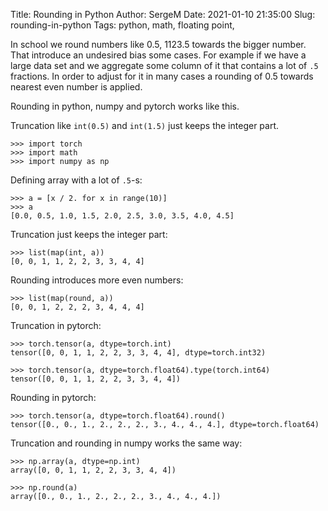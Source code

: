 Title: Rounding in Python
Author: SergeM
Date: 2021-01-10 21:35:00
Slug: rounding-in-python 
Tags: python, math, floating point, 


In school we round numbers like 0.5, 1123.5 towards the bigger number.
That introduce an undesired bias some cases. For example if we have a large data set and
we aggregate some column of it that contains a lot of `.5` fractions. 
In order to adjust for it in many cases a rounding of 0.5 towards nearest even number is applied.

Rounding in python, numpy and pytorch works like this.

Truncation like `int(0.5)` and `int(1.5)` just keeps the integer part.

    >>> import torch
    >>> import math
    >>> import numpy as np

Defining array with a lot of `.5`-s:    

    >>> a = [x / 2. for x in range(10)]
    >>> a
    [0.0, 0.5, 1.0, 1.5, 2.0, 2.5, 3.0, 3.5, 4.0, 4.5]


Truncation just keeps the integer part:

    >>> list(map(int, a))
    [0, 0, 1, 1, 2, 2, 3, 3, 4, 4]

Rounding introduces more even numbers:    

    >>> list(map(round, a))
    [0, 0, 1, 2, 2, 2, 3, 4, 4, 4]


Truncation in pytorch:

    >>> torch.tensor(a, dtype=torch.int)
    tensor([0, 0, 1, 1, 2, 2, 3, 3, 4, 4], dtype=torch.int32)

    >>> torch.tensor(a, dtype=torch.float64).type(torch.int64)
    tensor([0, 0, 1, 1, 2, 2, 3, 3, 4, 4])


Rounding in pytorch:

    >>> torch.tensor(a, dtype=torch.float64).round()
    tensor([0., 0., 1., 2., 2., 2., 3., 4., 4., 4.], dtype=torch.float64)
    

Truncation and rounding in numpy works the same way:

    >>> np.array(a, dtype=np.int)
    array([0, 0, 1, 1, 2, 2, 3, 3, 4, 4])

    >>> np.round(a)
    array([0., 0., 1., 2., 2., 2., 3., 4., 4., 4.])
